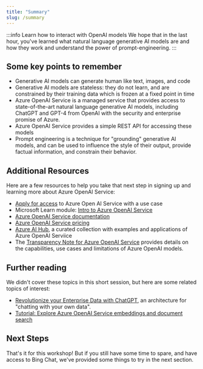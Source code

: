 ```yaml
---
title: "Summary"
slug: /summary
---
```


:::info Learn how to interact with OpenAI models
We hope that in the last hour, you've learned what natural language generative AI models are and how they work and understand the power of prompt-engineering. 
:::

## Some key points to remember
 - Generative AI models can generate human like text, images, and code
 - Generative AI models are stateless: they do not learn, and are constrained by their training data which is frozen at a fixed point in time
- Azure OpenAI Service is a managed service that provides access to state-of-the-art natural language generative AI models, including ChatGPT and GPT-4 from OpenAI with the security and enterprise promise of Azure.
- Azure OpenAI Service provides a simple REST API for accessing these models
- Prompt engineering is a technique for "grounding" generative AI models, and can be used to influence the style of their output, provide factual information, and constrain their behavior.

## Additional Resources

Here are a few resources to help you take that next step in signing up and learning more about Azure OpenAI Service:

- [Apply for access](https://aka.ms/oaiapply) to Azure Open AI Service with a use case
- Microsoft Learn module: [Intro to Azure OpenAI Service](https://learn.microsoft.com/en-us/training/modules/explore-azure-openai/)
- [Azure OpenAI Service documentation](https://learn.microsoft.com/en-us/azure/cognitive-services/openai/)
- [Azure OpenAI Service pricing](https://azure.microsoft.com/en-us/products/cognitive-services/openai-service/#pricing)
- [Azure AI Hub](https://github.com/Azure-Samples/azure-ai), a curated collection with examples and applications of Azure OpenAI Serviice
- The [Transparency Note for Azure OpenAI Service](https://learn.microsoft.com/en-us/legal/cognitive-services/openai/transparency-note) provides details on the capabilities, use cases and limitations of Azure OpenAI models. 

## Further reading

We didn't cover these topics in this short session, but here are some related topics of interest:

- [Revolutionize your Enterprise Data with ChatGPT](https://techcommunity.microsoft.com/t5/ai-applied-ai-blog/revolutionize-your-enterprise-data-with-chatgpt-next-gen-apps-w/ba-p/3762087), an architecture for "chatting with your own data".
- [Tutorial: Explore Azure OpenAI Service embeddings and document search](https://learn.microsoft.com/en-us/azure/cognitive-services/openai/tutorials/embeddings?tabs=command-line)

## Next Steps

That's it for this workshop! But if you still have some time to spare, and have access to Bing Chat, we've provided some things to try in the next section.
